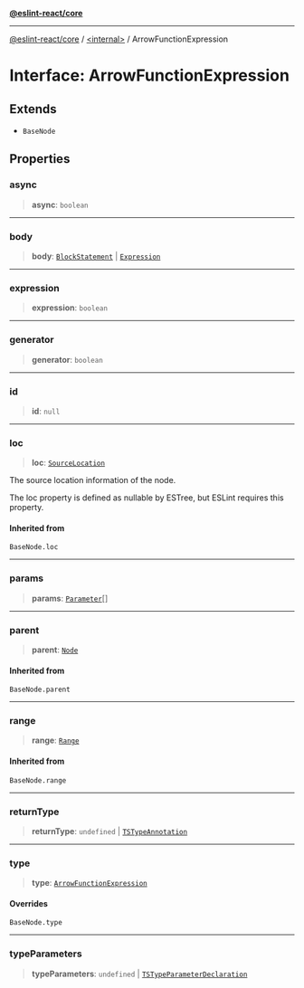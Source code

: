 [**@eslint-react/core**](../../README.md)

***

[@eslint-react/core](../../README.md) / [\<internal\>](../README.md) / ArrowFunctionExpression

# Interface: ArrowFunctionExpression

## Extends

- `BaseNode`

## Properties

### async

> **async**: `boolean`

***

### body

> **body**: [`BlockStatement`](BlockStatement.md) \| [`Expression`](../type-aliases/Expression.md)

***

### expression

> **expression**: `boolean`

***

### generator

> **generator**: `boolean`

***

### id

> **id**: `null`

***

### loc

> **loc**: [`SourceLocation`](SourceLocation.md)

The source location information of the node.

The loc property is defined as nullable by ESTree, but ESLint requires this property.

#### Inherited from

`BaseNode.loc`

***

### params

> **params**: [`Parameter`](../type-aliases/Parameter.md)[]

***

### parent

> **parent**: [`Node`](../type-aliases/Node.md)

#### Inherited from

`BaseNode.parent`

***

### range

> **range**: [`Range`](../type-aliases/Range.md)

#### Inherited from

`BaseNode.range`

***

### returnType

> **returnType**: `undefined` \| [`TSTypeAnnotation`](TSTypeAnnotation.md)

***

### type

> **type**: [`ArrowFunctionExpression`](../README.md#arrowfunctionexpression)

#### Overrides

`BaseNode.type`

***

### typeParameters

> **typeParameters**: `undefined` \| [`TSTypeParameterDeclaration`](TSTypeParameterDeclaration.md)
